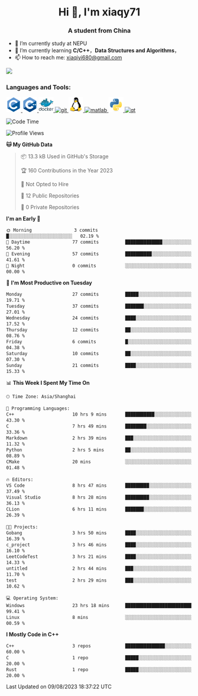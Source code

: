 <h1 align="center">Hi 👋, I'm xiaqy71</h1>
<h3 align="center">A student from China</h3>

- 🔭 I’m currently study at NEPU
- 🌱 I’m currently learning **C/C++**，**Data Structures and Algorithms**，
- 📫 How to reach me: xiaqiyi680@gmail.com

![](https://github-readme-stats.vercel.app/api?username=xiaqy71)

<h3 align="left">Languages and Tools:</h3>
<p align="left"> <a href="https://www.cprogramming.com/" target="_blank" rel="noreferrer"> <img src="https://raw.githubusercontent.com/devicons/devicon/master/icons/c/c-original.svg" alt="c" width="40" height="40"/> </a> <a href="https://www.w3schools.com/cpp/" target="_blank" rel="noreferrer"> <img src="https://raw.githubusercontent.com/devicons/devicon/master/icons/cplusplus/cplusplus-original.svg" alt="cplusplus" width="40" height="40"/> </a> <a href="https://www.docker.com/" target="_blank" rel="noreferrer"> <img src="https://raw.githubusercontent.com/devicons/devicon/master/icons/docker/docker-original-wordmark.svg" alt="docker" width="40" height="40"/> </a> <a href="https://git-scm.com/" target="_blank" rel="noreferrer"> <img src="https://www.vectorlogo.zone/logos/git-scm/git-scm-icon.svg" alt="git" width="40" height="40"/> </a> <a href="https://www.linux.org/" target="_blank" rel="noreferrer"> <img src="https://raw.githubusercontent.com/devicons/devicon/master/icons/linux/linux-original.svg" alt="linux" width="40" height="40"/> </a> <a href="https://www.mathworks.com/" target="_blank" rel="noreferrer"> <img src="https://upload.wikimedia.org/wikipedia/commons/2/21/Matlab_Logo.png" alt="matlab" width="40" height="40"/> </a> <a href="https://www.python.org" target="_blank" rel="noreferrer"> <img src="https://raw.githubusercontent.com/devicons/devicon/master/icons/python/python-original.svg" alt="python" width="40" height="40"/> </a> <a href="https://www.qt.io/" target="_blank" rel="noreferrer"> <img src="https://upload.wikimedia.org/wikipedia/commons/0/0b/Qt_logo_2016.svg" alt="qt" width="40" height="40"/> </a> </p>

<!--START_SECTION:waka-->
![Code Time](http://img.shields.io/badge/Code%20Time-174%20hrs%2047%20mins-blue)

![Profile Views](http://img.shields.io/badge/Profile%20Views-4-blue)

**🐱 My GitHub Data** 

> 📦 13.3 kB Used in GitHub's Storage 
 > 
> 🏆 160 Contributions in the Year 2023
 > 
> 🚫 Not Opted to Hire
 > 
> 📜 12 Public Repositories 
 > 
> 🔑 0 Private Repositories 
 > 
**I'm an Early 🐤** 

```text
🌞 Morning                3 commits           █░░░░░░░░░░░░░░░░░░░░░░░░   02.19 % 
🌆 Daytime                77 commits          ██████████████░░░░░░░░░░░   56.20 % 
🌃 Evening                57 commits          ██████████░░░░░░░░░░░░░░░   41.61 % 
🌙 Night                  0 commits           ░░░░░░░░░░░░░░░░░░░░░░░░░   00.00 % 
```
📅 **I'm Most Productive on Tuesday** 

```text
Monday                   27 commits          █████░░░░░░░░░░░░░░░░░░░░   19.71 % 
Tuesday                  37 commits          ███████░░░░░░░░░░░░░░░░░░   27.01 % 
Wednesday                24 commits          ████░░░░░░░░░░░░░░░░░░░░░   17.52 % 
Thursday                 12 commits          ██░░░░░░░░░░░░░░░░░░░░░░░   08.76 % 
Friday                   6 commits           █░░░░░░░░░░░░░░░░░░░░░░░░   04.38 % 
Saturday                 10 commits          ██░░░░░░░░░░░░░░░░░░░░░░░   07.30 % 
Sunday                   21 commits          ████░░░░░░░░░░░░░░░░░░░░░   15.33 % 
```


📊 **This Week I Spent My Time On** 

```text
🕑︎ Time Zone: Asia/Shanghai

💬 Programming Languages: 
C++                      10 hrs 9 mins       ███████████░░░░░░░░░░░░░░   43.30 % 
C                        7 hrs 49 mins       ████████░░░░░░░░░░░░░░░░░   33.36 % 
Markdown                 2 hrs 39 mins       ███░░░░░░░░░░░░░░░░░░░░░░   11.32 % 
Python                   2 hrs 5 mins        ██░░░░░░░░░░░░░░░░░░░░░░░   08.89 % 
CMake                    20 mins             ░░░░░░░░░░░░░░░░░░░░░░░░░   01.48 % 

🔥 Editors: 
VS Code                  8 hrs 47 mins       █████████░░░░░░░░░░░░░░░░   37.49 % 
Visual Studio            8 hrs 28 mins       █████████░░░░░░░░░░░░░░░░   36.13 % 
CLion                    6 hrs 11 mins       ███████░░░░░░░░░░░░░░░░░░   26.39 % 

🐱‍💻 Projects: 
Gobang                   3 hrs 50 mins       ████░░░░░░░░░░░░░░░░░░░░░   16.39 % 
c_project                3 hrs 46 mins       ████░░░░░░░░░░░░░░░░░░░░░   16.10 % 
LeetCodeTest             3 hrs 21 mins       ████░░░░░░░░░░░░░░░░░░░░░   14.33 % 
untitled                 2 hrs 44 mins       ███░░░░░░░░░░░░░░░░░░░░░░   11.70 % 
test                     2 hrs 29 mins       ███░░░░░░░░░░░░░░░░░░░░░░   10.62 % 

💻 Operating System: 
Windows                  23 hrs 18 mins      █████████████████████████   99.41 % 
Linux                    8 mins              ░░░░░░░░░░░░░░░░░░░░░░░░░   00.59 % 
```

**I Mostly Code in C++** 

```text
C++                      3 repos             ███████████████░░░░░░░░░░   60.00 % 
C                        1 repo              █████░░░░░░░░░░░░░░░░░░░░   20.00 % 
Rust                     1 repo              █████░░░░░░░░░░░░░░░░░░░░   20.00 % 
```




 Last Updated on 09/08/2023 18:37:22 UTC
<!--END_SECTION:waka-->




